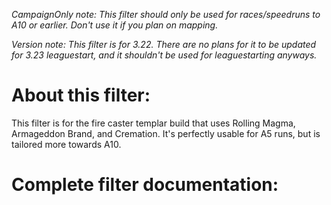 *CampaignOnly note: This filter should only be used for races/speedruns to A10 or earlier. Don't use it if you plan on mapping.*

*Version note: This filter is for 3.22. There are no plans for it to be updated for 3.23 leaguestart, and it shouldn't be used for leaguestarting anyways.*

# About this filter:

This filter is for the fire caster templar build that uses Rolling Magma, Armageddon Brand, and Cremation. It's perfectly usable for A5 runs, but is tailored more towards A10.

# Complete filter documentation: